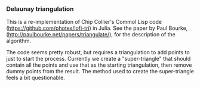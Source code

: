 ### Delaunay triangulation ###

This is a re-implementation of Chip Collier's Commol Lisp code (<https://github.com/photex/lofi-tri>) in Julia. See the paper by Paul Bourke, (<http://paulbourke.net/papers/triangulate/>), for the description of the algorithm.

The code seems pretty robust, but requires a triangulation to add points to just to start the process. Currently we create a "super-triangle" that should contain all the points and use that as the starting triangulation, then remove dummy points from the result. The method used to create the super-triangle feels a bit questionable.
